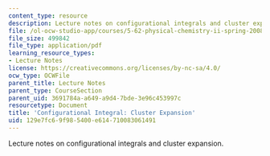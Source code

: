 ```yaml
---
content_type: resource
description: Lecture notes on configurational integrals and cluster expansion.
file: /ol-ocw-studio-app/courses/5-62-physical-chemistry-ii-spring-2008/129e7fc69f985400e614710083061491_19_562ln08.pdf
file_size: 499842
file_type: application/pdf
learning_resource_types:
- Lecture Notes
license: https://creativecommons.org/licenses/by-nc-sa/4.0/
ocw_type: OCWFile
parent_title: Lecture Notes
parent_type: CourseSection
parent_uid: 3691784a-a649-a9d4-7bde-3e96c453997c
resourcetype: Document
title: 'Configurational Integral: Cluster Expansion'
uid: 129e7fc6-9f98-5400-e614-710083061491
---
```

Lecture notes on configurational integrals and cluster expansion.